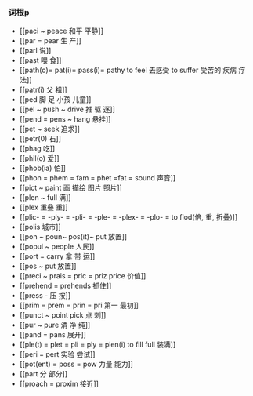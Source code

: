 ### 词根p
- [[paci ~ peace 和平 平静]]
- [[par  = pear 生 产]]
- [[parl 说]]
- [[past 喂 食]]
- [[path(o)= pat(i)= pass(i)=  pathy   to feel 去感受 to suffer 受苦的  疾病 疗法]]
- [[patr(i) 父 祖]]
- [[ped 脚 足   小孩  儿童]]
- [[pel ~ push  ~ drive 推 驱 逐]]
- [[pend = pens ~ hang 悬挂]]
- [[pet  ~ seek 追求]]
- [[petr(0) 石]]
- [[phag 吃]]
- [[phil(o) 爱]]
- [[phob(ia) 怕]]
- [[phon = phem  = fam = phet =fat  = sound 声音]]
- [[pict ~ paint 画 描绘 图片 照片]]
- [[plen ~ full  满]]
- [[plex 重叠 重]]
- [[plic- = -ply- = -pli- = -ple- = -plex- = -plo- = to flod(倍, 重, 折叠)]]
- [[polis 城市]]
- [[pon ~ poun~ pos(it)~ put 放置]]
- [[popul ~ people 人民]]
- [[port = carry 拿 带 运]]
- [[pos ~ put 放置]]
- [[preci ~ prais = pric = priz  price 价值]]
- [[prehend = prehends 抓住]]
- [[press - 压 按]]
- [[prim  = prem = prin = pri  第一  最初]]
- [[punct ~ point pick 点 刺]]
- [[pur ~ pure 清 净 纯]]
- [[pand = pans 展开]]
- [[ple(t) = plet = pli = ply = plen(i)  to fill full 装满]]
- [[peri = pert  实验 尝试]]
- [[pot(ent) = poss = pow 力量 能力]]
- [[part 分 部分]]
- [[proach = proxim 接近]]